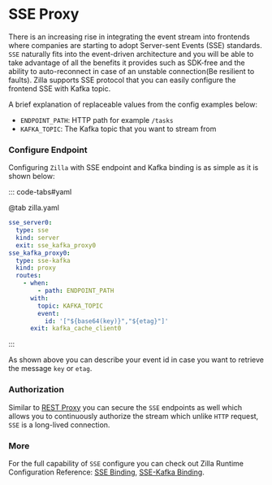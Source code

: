 # SSE Proxy

There is an increasing rise in integrating the event stream into frontends where companies are starting to adopt Server-sent Events (SSE) standards. `SSE` naturally fits into the event-driven architecture and you will be able to take advantage of all the benefits it provides such as SDK-free and the ability to auto-reconnect in case of an unstable connection(Be resilient to faults). Zilla supports SSE protocol that you can easily configure the frontend SSE with Kafka topic.

A brief explanation of replaceable values from the config examples below:

- `ENDPOINT_PATH`: HTTP path for example `/tasks`
- `KAFKA_TOPIC`: The Kafka topic that you want to stream from

### Configure Endpoint

Configuring `Zilla` with SSE endpoint  and Kafka binding is as simple as it is shown below:

::: code-tabs#yaml

@tab zilla.yaml

```yaml
sse_server0:
  type: sse
  kind: server
  exit: sse_kafka_proxy0
sse_kafka_proxy0:
  type: sse-kafka
  kind: proxy
  routes:
    - when:
        - path: ENDPOINT_PATH
      with:
        topic: KAFKA_TOPIC
        event:
          id: '["${base64(key)}","${etag}"]'
      exit: kafka_cache_client0

```

:::

As shown above you can describe your event id in case you want to retrieve the message `key` or `etag`.

### Authorization

Similar to [REST Proxy](rest-proxy.md) you can secure the `SSE` endpoints as well which allows you to continuously authorize the stream which unlike `HTTP` request, `SSE` is a long-lived connection.

### More

For the full capability of `SSE` configure you can check out Zilla Runtime Configuration Reference: [SSE Binding](../../reference/zilla.yaml/binding/binding-sse.md), [SSE-Kafka Binding](../../reference/zilla.yaml/binding/binding-sse-kafka.md).
